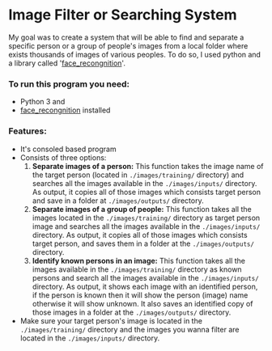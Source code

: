 # Image Filter or Searching System

My goal was to create a system that will be able to find and separate a specific person or a group of people's images from a local folder where exists thousands of images of various peoples.
To do so, I used python and a library called '[face_recongnition](https://pypi.org/project/face-recognition/)'.

### To run this program you need:  
  - Python 3  and  
  - [face_recongnition](https://pypi.org/project/face-recognition/) installed  


### Features: 
  - It's consoled based program
  - Consists of three options:
    1. **Separate images of a person:** This function takes the image name of the target person (located in `./images/training/` directory) and searches all the images available in the `./images/inputs/` directory. As output, it copies all of those images which consists target person and save in a folder at `./images/outputs/` directory.  
    1. **Separate images of a group of people:** This function takes all the images located in the `./images/training/` directory as target person image and searches all the images available in the `./images/inputs/` directory. As output, it copies all of those images which consists target person, and saves them in a folder at the `./images/outputs/` directory.  
    1. **Identify known persons in an image:** This function takes all the images available in the `./images/training/` directory as known persons and search all the images available in the `./images/inputs/` directory. As output, it shows each image with an identified person, if the person is known then it will show the person (image) name otherwise it will show unknown. It also saves an identified copy of those images in a folder at the `./images/outputs/` directory.  
 - Make sure your target person's image is located in the `./images/training/` directory and the images you wanna filter are located in the `./images/inputs/` directory.
